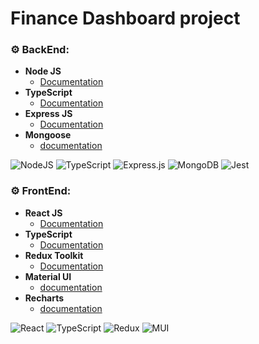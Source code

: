 # Finance Dashboard project

### ⚙️ BackEnd:

-   **Node JS**
    -   [Documentation](https://nodejs.org/es/docs/)
-   **TypeScript**
    -   [Documentation](https://www.typescriptlang.org/docs/)
-   **Express JS**
    -   [Documentation](https://expressjs.com/es/starter/installing.html)
-   **Mongoose**
    -   [documentation](https://mongoosejs.com/docs/guide.html)

![NodeJS](https://img.shields.io/badge/node.js-6DA55F?style=for-the-badge&logo=node.js&logoColor=white)
![TypeScript](https://img.shields.io/badge/typescript-%23007ACC.svg?style=for-the-badge&logo=typescript&logoColor=white)
![Express.js](https://img.shields.io/badge/express.js-%23404d59.svg?style=for-the-badge&logo=express&logoColor=%2361DAFB)
![MongoDB](https://img.shields.io/badge/MongoDB-4EA94B?style=for-the-badge&logo=mongodb&logoColor=white)
![Jest](https://img.shields.io/badge/-jest-%23C21325?style=for-the-badge&logo=jest&logoColor=white)

### ⚙️ FrontEnd:

-   **React JS**
    -   [Documentation](https://legacy.reactjs.org/docs/getting-started.html)
-   **TypeScript**
    -   [Documentation](https://www.typescriptlang.org/docs/)
-   **Redux Toolkit**
    -   [Documentation](https://redux-toolkit.js.org/)
-   **Material UI**
    -   [documentation](https://mui.com/material-ui/getting-started/overview/)
-   **Recharts**
    -   [documentation](https://recharts.org/en-US/)

![React](https://img.shields.io/badge/react-%2320232a.svg?style=for-the-badge&logo=react&logoColor=%2361DAFB)
![TypeScript](https://img.shields.io/badge/typescript-%23007ACC.svg?style=for-the-badge&logo=typescript&logoColor=white)
![Redux](https://img.shields.io/badge/redux-%23593d88.svg?style=for-the-badge&logo=redux&logoColor=white)
![MUI](https://img.shields.io/badge/MUI-%230081CB.svg?style=for-the-badge&logo=mui&logoColor=white)
